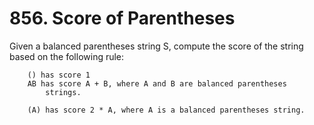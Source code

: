 # 856. Score of Parentheses

Given a balanced parentheses string S, compute the score of the string based on
        the following rule:

    
        () has score 1
        AB has score A + B, where A and B are balanced parentheses
            strings.
        
        (A) has score 2 * A, where A is a balanced parentheses string.